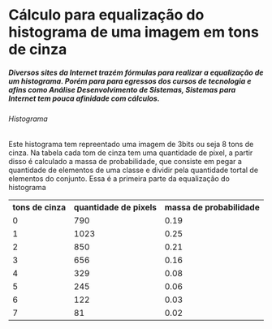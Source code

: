<h1>Cálculo para equalização do histograma de uma imagem em tons de cinza</h1>

<h5>Diversos sites da Internet trazém fórmulas para realizar a equalização de um histograma. Porém para para egressos dos cursos de tecnologia e afins como Análise Desenvolvimento de Sistemas, Sistemas para Internet tem pouca afinidade com cálculos.</h5>
<h6>Histograma</h6>

<table>
	<tr>
		<th>tons de cinza</th>
		<th>quantidade de pixels </th>
		<th>massa de probabilidade</th>
	</tr>
	<tr>
		<td>0</td>
		<td>790</td>
		<td>0.19</td>
	</tr>
	<tr>
		<td>1</td>
		<td>1023</td>
		<td>0.25</td>
	</tr>
	<tr>
		<td>2</td>
		<td>850</td>
		<td>0.21</td>
	</tr>
	<tr>
		<td>3</td>
		<td>656</td>
		<td>0.16</td>
	</tr>
	<tr>
		<td>4</td>
		<td>329</td>
		<td>0.08</td>
	</tr>
	<tr>
		<td>5</td>
		<td>245</td>
		<td>0.06</td>
	</tr>
	<tr>
		<td>6</td>
		<td>122</td>
		<td>0.03</td>
	</tr>
	<tr>
		<td>7</td>
		<td>81</td>
		<td>0.02</td>
	</tr>

<p>Este histograma tem repreentado uma imagem de 3bits ou seja 8 tons de cinza. Na tabela cada tom de cinza tem uma quantidade de pixel, a partir disso é calculado a massa de probabilidade, que consiste em pegar a quantidade de elementos de uma classe e dividir pela quantidade tortal de elementos do conjunto. Essa é a primeira parte da equalização do histograma </p>
	
	
</table>